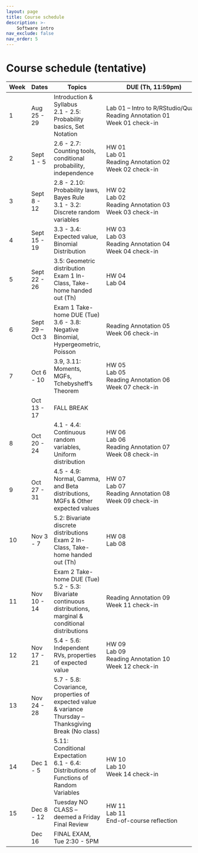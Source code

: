 ```yaml
---
layout: page
title: Course schedule
description: >-
    Software intro
nav_exclude: false
nav_order: 5
---
```


<style>
table th:last-child,
table td:last-child {
  white-space: nowrap;
}
</style>

# Course schedule (tentative) 

<!--                                                                                                                  |                                                                                                     |

| Week | Dates        | Topics                                                                                                                                                           | DUE (Th, 11:59pm)                                                                                                               |
|------|--------------|------------------------------------------------------------------------------------------------------------------------------------------------------------------|--------------------------------------------------------------------------------------------------------------------------------|
| 1    | Aug 25–29    | Introduction & Syllabus<br>2.1–2.5: Probability basics, Set Notation                                                                                              | **Lab 01**{: .label .label-purple }<br>**Reading Annotation 01**{: .label .label-green }<br>**Week 01 check-in**{: .label .label-blue } |
| 2    | Sept 1–5     | 2.6–2.7: Counting tools, conditional probability, independence                                                                                                   | **HW 01**{: .label .label-red }<br>**Lab 01**{: .label .label-purple }<br>**Reading Annotation 02**{: .label .label-green }<br>**Week 02 check-in**{: .label .label-blue } |
| 3    | Sept 8–12    | 2.8–2.10: Probability laws, Bayes Rule<br>3.1–3.2: Discrete random variables                                                                                      | **HW 02**{: .label .label-red }<br>**Lab 02**{: .label .label-purple }<br>**Reading Annotation 03**{: .label .label-green }<br>**Week 03 check-in**{: .label .label-blue } |
| 4    | Sept 15–19   | 3.3–3.4: Expected value, Binomial Distribution                                                                                                                    | **HW 03**{: .label .label-red }<br>**Lab 03**{: .label .label-purple }<br>**Reading Annotation 04**{: .label .label-green }<br>**Week 04 check-in**{: .label .label-blue } |
| 5    | Sept 22–26   | 3.5: Geometric distribution<br>**Exam 1 In-Class**{: .label .label-red }<br>**Take-home handed out (Th)**{: .label .label-red }                             | **HW 04**{: .label .label-red }<br>**Lab 04**{: .label .label-purple }                                                                                                |
| 6    | Sept 29–Oct 3| **Exam 1 Take-home DUE (Tue)**{: .label .label-red }<br>3.6–3.8: Negative Binomial, Hypergeometric, Poisson                                                    | **Reading Annotation 05**{: .label .label-green }<br>**Week 06 check-in**{: .label .label-blue }                                                                      |
| 7    | Oct 6–10     | 3.9, 3.11: Moments, MGFs, Tchebysheff’s Theorem                                                                                                                   | **HW 05**{: .label .label-red }<br>**Lab 05**{: .label .label-purple }<br>**Reading Annotation 06**{: .label .label-green }<br>**Week 07 check-in**{: .label .label-blue } |
| —    | Oct 13–17    | **FALL BREAK**{: .label .label-gray }                                                                                                                             |                                                                                                                                |
| 8    | Oct 20–24    | 4.1–4.4: Continuous random variables, Uniform distribution                                                                                                        | **HW 06**{: .label .label-red }<br>**Lab 06**{: .label .label-purple }<br>**Reading Annotation 07**{: .label .label-green }<br>**Week 08 check-in**{: .label .label-blue } |
| 9    | Oct 27–31    | 4.5–4.9: Normal, Gamma, and Beta distributions, MGFs & other expected values                                                                                      | **HW 07**{: .label .label-red }<br>**Lab 07**{: .label .label-purple }<br>**Reading Annotation 08**{: .label .label-green }<br>**Week 09 check-in**{: .label .label-blue } |
| 10   | Nov 3–7      | 5.2: Bivariate discrete distributions<br>**Exam 2 In-Class**{: .label .label-red }<br>**Take-home handed out (Th)**{: .label .label-red }                   | **HW 08**{: .label .label-red }<br>**Lab 08**{: .label .label-purple }                                                                                                |
| 11   | Nov 10–14    | **Exam 2 Take-home DUE (Tue)**{: .label .label-red }<br>5.2–5.3: Bivariate continuous distributions, marginal & conditional distributions                       | **Reading Annotation 09**{: .label .label-green }<br>**Week 11 check-in**{: .label .label-blue }                                                                      |
| 12   | Nov 17–21    | 5.4–5.6: Independent RVs, properties of expected value                                                                                                            | **HW 09**{: .label .label-red }<br>**Lab 09**{: .label .label-purple }<br>**Reading Annotation 10**{: .label .label-green }<br>**Week 12 check-in**{: .label .label-blue } |
| 13   | Nov 24–28    | 5.7–5.8: Covariance, properties of expected value & variance<br>**Thursday – Thanksgiving Break**{: .label .label-gray }                                          |                                                                                                                                |
| 14   | Dec 1–5      | 5.11: Conditional Expectation<br>6.1–6.4: Distributions of Functions of Random Variables                                                                          | **HW 10**{: .label .label-red }<br>**Lab 10**{: .label .label-purple }<br>**Week 14 check-in**{: .label .label-blue }                                                  |
| 15   | Dec 8–12     | **Tuesday NO CLASS – deemed a Friday**<br>Final Review                                                                                     | **HW 11**{: .label .label-red }<br>**Lab 11**{: .label .label-purple }<br>**End-of-course reflection**{: .label .label-blue }                                        |
| —    | Dec 16       | **FINAL EXAM**{: .label .label-red } Tue 2:30–5PM                                                                                                               |                                                                                                                                |


-->



| Week | Dates        | Topics                                                                                                                                         | DUE (Th, 11:59pm)                                                                                   |
|------|--------------|------------------------------------------------------------------------------------------------------------------------------------------------|-----------------------------------------------------------------------------------------------------|
| 1    | Aug 25 - 29  | Introduction & Syllabus<br>2.1 - 2.5: Probability basics, Set Notation                                                                         | Lab 01 – Intro to R/RStudio/Quarto<br>Reading Annotation 01<br>Week 01 check-in                    |
| 2    | Sept 1 - 5   | 2.6 - 2.7: Counting tools, conditional probability, independence                                                                                | HW 01<br>Lab 01<br>Reading Annotation 02<br>Week 02 check-in                                       |
| 3    | Sept 8 - 12  | 2.8 - 2.10: Probability laws, Bayes Rule<br>3.1 - 3.2: Discrete random variables                                                               | HW 02<br>Lab 02<br>Reading Annotation 03<br>Week 03 check-in                                       |
| 4    | Sept 15 - 19 | 3.3 - 3.4: Expected value, Binomial Distribution                                                                                               | HW 03<br>Lab 03<br>Reading Annotation 04<br>Week 04 check-in                                       |
| 5    | Sept 22 - 26 | 3.5: Geometric distribution<br>Exam 1 In-Class, Take-home handed out (Th)                                                                      | HW 04<br>Lab 04                                                                                     |
| 6    | Sept 29 – Oct 3 | Exam 1 Take-home DUE (Tue)<br>3.6 - 3.8: Negative Binomial, Hypergeometric, Poisson                                                      | Reading Annotation 05<br>Week 06 check-in                                                          |
| 7    | Oct 6 - 10   | 3.9, 3.11: Moments, MGFs, Tchebysheff’s Theorem                                                                                                 | HW 05<br>Lab 05<br>Reading Annotation 06<br>Week 07 check-in                                       |
|      | Oct 13 - 17  | FALL BREAK                                                                                                                                    |                                                                                                     |
| 8    | Oct 20 - 24  | 4.1 - 4.4: Continuous random variables, Uniform distribution                                                                                  | HW 06<br>Lab 06<br>Reading Annotation 07<br>Week 08 check-in                                       |
| 9    | Oct 27 - 31  | 4.5 - 4.9: Normal, Gamma, and Beta distributions, MGFs & Other expected values                                                                | HW 07<br>Lab 07<br>Reading Annotation 08<br>Week 09 check-in                                       |
| 10   | Nov 3 - 7    | 5.2: Bivariate discrete distributions<br>Exam 2 In-Class, Take-home handed out (Th)                                                           | HW 08<br>Lab 08                                                                                     |
| 11   | Nov 10 - 14  | Exam 2 Take-home DUE (Tue)<br>5.2 - 5.3: Bivariate continuous distributions, marginal & conditional distributions                              | Reading Annotation 09<br>Week 11 check-in                                                          |
| 12   | Nov 17 - 21  | 5.4 - 5.6: Independent RVs, properties of expected value                                                                                       | HW 09<br>Lab 09<br>Reading Annotation 10<br>Week 12 check-in                                       |
| 13   | Nov 24 - 28  | 5.7 - 5.8: Covariance, properties of expected value & variance<br>Thursday – Thanksgiving Break (No class)                                   |                                                                                                     |
| 14   | Dec 1 - 5    | 5.11: Conditional Expectation<br>6.1 - 6.4: Distributions of Functions of Random Variables                                                     | HW 10<br>Lab 10<br>Week 14 check-in                                                                 |
| 15   | Dec 8 - 12   | Tuesday NO CLASS – deemed a Friday<br>Final Review                                                                                            | HW 11<br>Lab 11<br>End-of-course reflection                                                         |
|      | Dec 16       | FINAL EXAM, Tue 2:30 - 5PM 

